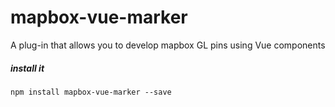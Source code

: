 # mapbox-vue-marker
A plug-in that allows you to develop mapbox GL pins using Vue components<br>

##### install it
~~~
npm install mapbox-vue-marker --save
~~~
